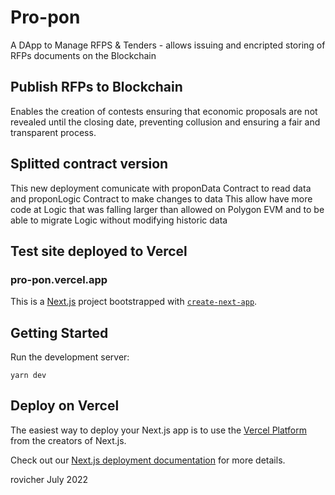 # Pro-pon
A DApp to Manage RFPS & Tenders - allows issuing and encripted storing of RFPs documents on the Blockchain

## Publish RFPs to Blockchain
Enables the creation of contests ensuring that economic proposals are not revealed until the closing date, preventing collusion and ensuring a fair and transparent process.

## Splitted contract version
This new deployment comunicate with proponData Contract to read data and proponLogic Contract to make changes to data
This allow have more code at Logic that was falling larger than allowed on Polygon EVM and to be able
to migrate Logic without modifying historic data

## Test site deployed to Vercel
### pro-pon.vercel.app

This is a [Next.js](https://nextjs.org/) project bootstrapped with [`create-next-app`](https://github.com/vercel/next.js/tree/canary/packages/create-next-app).

## Getting Started

Run the development server:
```
yarn dev
```

## Deploy on Vercel

The easiest way to deploy your Next.js app is to use the [Vercel Platform](https://vercel.com/new?utm_medium=default-template&filter=next.js&utm_source=create-next-app&utm_campaign=create-next-app-readme) from the creators of Next.js.

Check out our [Next.js deployment documentation](https://nextjs.org/docs/deployment) for more details.

rovicher
July 2022
